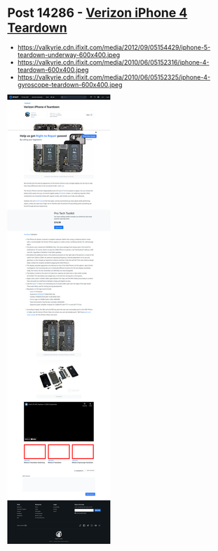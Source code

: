 # Post 14286 - [Verizon iPhone 4 Teardown](https://www.ifixit.com/News/14286/verizon-iphone-4-teardown)

- https://valkyrie.cdn.ifixit.com/media/2012/09/05154429/iphone-5-teardown-underway-600x400.jpeg
- https://valkyrie.cdn.ifixit.com/media/2010/06/05152316/iphone-4-teardown-600x400.jpeg
- https://valkyrie.cdn.ifixit.com/media/2010/06/05152325/iphone-4-gyroscope-teardown-600x400.jpeg

![screencap](screenshots/1ec4585d-7f1a-4bde-a57b-7837c2432712.png)
